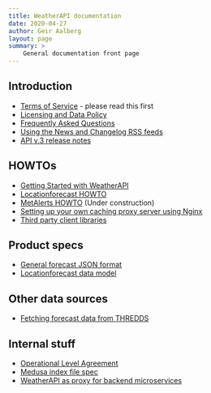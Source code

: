 ```yaml
---
title: WeatherAPI documentation
date: 2020-04-27
author: Geir Aalberg
layout: page
summary: >
    General documentation front page
---
```



## Introduction

- [Terms of Service](./TermsOfService) - please read this first
- [Licensing and Data Policy](./License)
- [Frequently Asked Questions](./FAQ)
- [Using the News and Changelog RSS feeds](./RSS)
- [API v.3 release notes](./v3relnotes)

## HOWTOs

- [Getting Started with WeatherAPI](./GettingStarted)
- [Locationforecast HOWTO](locationforecast/HowTO)
- [MetAlerts HOWTO]() (Under construction)
-  [Setting up your own caching proxy server using Nginx](https://github.com/havardf/locationforecast-tutorial)
- [Third party client libraries](./ClientLibraries)

## Product specs

- [General forecast JSON format](./ForecastJSON)
- [Locationforecast data model](./locationforecast/datamodel)

## Other data sources

- [Fetching forecast data from THREDDS](./thredds)

## Internal stuff

- [Operational Level Agreement](./OLA)
- [Medusa index file spec](./indexfiles)
- [WeatherAPI as proxy for backend microservices](./ProxyForBackends)
